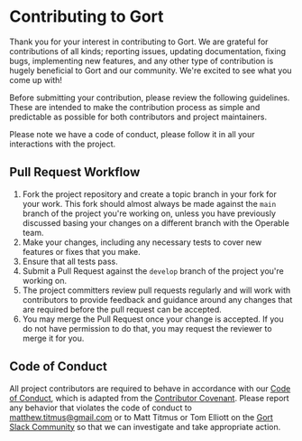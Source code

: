 # Contributing to Gort

Thank you for your interest in contributing to Gort. We are grateful for contributions of all kinds; reporting issues, updating documentation, fixing bugs, implementing new features, and any other type of contribution is hugely beneficial to Gort and our community. We're excited to see what you come up with!

Before submitting your contribution, please review the following guidelines. These are intended to make the contribution process as simple and predictable as possible for both contributors and project maintainers.

Please note we have a code of conduct, please follow it in all your interactions with the project.

## Pull Request Workflow

1. Fork the project repository and create a topic branch in your fork for your work. This fork should almost always be made against the `main` branch of the project you're working on, unless you have previously discussed basing your changes on a different branch with the Operable team.
2. Make your changes, including any necessary tests to cover new features or fixes that you make.
3. Ensure that all tests pass.
4. Submit a Pull Request against the `develop` branch of the project you're working on.
5. The project committers review pull requests regularly and will work with contributors to provide feedback and guidance around any changes that are required before the pull request can be accepted.
6. You may merge the Pull Request once your change is accepted. If you do not have permission to do that, you may request the reviewer to merge it for you.

## Code of Conduct

All project contributors are required to behave in accordance with our [Code of Conduct](https://github.com/getgort/gort/blob/master/CODE_OF_CONDUCT.md), which is adapted from the [Contributor Covenant](http://contributor-covenant.org/). Please report any behavior that violates the code of conduct to [matthew.titmus@gmail.com](mailto:matthew.titmus@gmail.com) or to Matt Titmus or Tom Elliott on the [Gort Slack Community](https://join.slack.com/t/getgort/shared_invite/zt-z1elsl5i-XvkiBPHqUOTDUUH1j9dSbg) so that we can investigate and take appropriate action.
